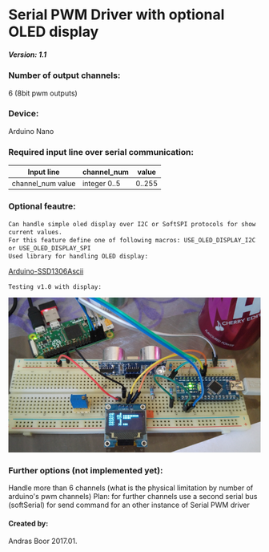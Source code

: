 # Serial PWM Driver with optional OLED display

##### Version: 1.1

### Number of output channels:
6 (8bit pwm outputs)

### Device:
Arduino Nano

### Required input line over serial communication:

| Input line        | channel_num   | value  |
| ----------------- | ------------- | ------ |
| channel_num value | integer 0..5  | 0..255 |


### Optional feautre:
    Can handle simple oled display over I2C or SoftSPI protocols for show current values.
    For this feature define one of following macros: USE_OLED_DISPLAY_I2C or USE_OLED_DISPLAY_SPI
    Used library for handling OLED display:
[Arduino-SSD1306Ascii](https://github.com/bbkbarbar/Arduino-SSD1306Ascii)

    Testing v1.0 with display:
![Testing @ v1.0](https://github.com/bbkbarbar/Serial_PWM_Driver_with_OLED/blob/master/Documents/Testing_v1_0.png "Testing @ v1.0")


### Further options (not implemented yet):
Handle more than 6 channels (what is the physical limitation by number of arduino's pwm channels)
Plan: for further channels use a second serial bus (softSerial)
for send command for an other instance of Serial PWM driver


#### Created by:
Andras Boor
2017.01.
